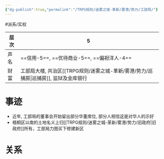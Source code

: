 ```yaml
---
{"dg-publish":true,"permalink":"/TRPG规则/迷雾之城-革新/雾港/势力/工部局/"}
---
```


#派系/实权 

| 层次  | 5                                |
| --- | -------------------------------- |
| 声名  | ==信用-5==, ==优待商业-5==, ==偏袒洋人-4== |
| 财富  | 工部局大楼, 共治区[[TRPG规则/迷雾之城-革新/雾港/势力/巡捕房\|巡捕房]], 监狱及金库银行       |
# 事迹
- 近年, 工部局的董事会开始留出部分华董席位, 部分人相信这是对华人的示好
- 梧桐区以南的土地名义上归[[TRPG规则/迷雾之城-革新/雾港/势力/旧政府\|旧政府]]所有，工部局力图买下修建新区
# 关系
